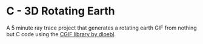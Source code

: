 # C - 3D Rotating Earth
A 5 minute ray trace project that generates a rotating earth GIF from nothing but C code using the [CGIF library by dloebl](https://github.com/dloebl/cgif).
